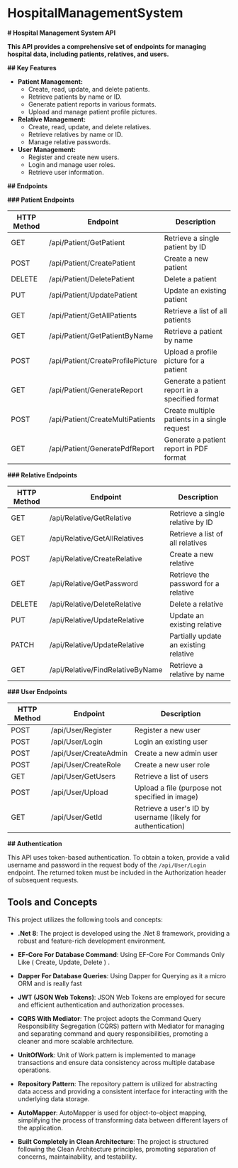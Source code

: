 # HospitalManagementSystem
 **# Hospital Management System API**

**This API provides a comprehensive set of endpoints for managing hospital data, including patients, relatives, and users.**

**## Key Features**

* **Patient Management:**
    * Create, read, update, and delete patients.
    * Retrieve patients by name or ID.
    * Generate patient reports in various formats.
    * Upload and manage patient profile pictures.
* **Relative Management:**
    * Create, read, update, and delete relatives.
    * Retrieve relatives by name or ID.
    * Manage relative passwords.
* **User Management:**
    * Register and create new users.
    * Login and manage user roles.
    * Retrieve user information.

**## Endpoints**

**### Patient Endpoints**

| HTTP Method | Endpoint               | Description                                      |
|--------------|------------------------|-----------------------------------------------------|
| GET          | /api/Patient/GetPatient | Retrieve a single patient by ID                    |
| POST         | /api/Patient/CreatePatient | Create a new patient                              |
| DELETE       | /api/Patient/DeletePatient | Delete a patient                                   |
| PUT          | /api/Patient/UpdatePatient | Update an existing patient                         |
| GET          | /api/Patient/GetAllPatients | Retrieve a list of all patients                    |
| GET          | /api/Patient/GetPatientByName | Retrieve a patient by name                        |
| POST         | /api/Patient/CreateProfilePicture | Upload a profile picture for a patient            |
| GET          | /api/Patient/GenerateReport | Generate a patient report in a specified format    |
| POST         | /api/Patient/CreateMultiPatients | Create multiple patients in a single request       |
| GET          | /api/Patient/GeneratePdfReport | Generate a patient report in PDF format           |

**### Relative Endpoints**

| HTTP Method | Endpoint               | Description                                      |
|--------------|------------------------|-----------------------------------------------------|
| GET          | /api/Relative/GetRelative | Retrieve a single relative by ID                  |
| GET          | /api/Relative/GetAllRelatives | Retrieve a list of all relatives                  |
| POST         | /api/Relative/CreateRelative | Create a new relative                             |
| GET          | /api/Relative/GetPassword | Retrieve the password for a relative              |
| DELETE       | /api/Relative/DeleteRelative | Delete a relative                                  |
| PUT          | /api/Relative/UpdateRelative | Update an existing relative                       |
| PATCH        | /api/Relative/UpdateRelative | Partially update an existing relative            |
| GET          | /api/Relative/FindRelativeByName | Retrieve a relative by name                       |

**### User Endpoints**

| HTTP Method | Endpoint                 | Description                                      |
|--------------|--------------------------|-----------------------------------------------------|
| POST         | /api/User/Register        | Register a new user                               |
| POST         | /api/User/Login           | Login an existing user                             |
| POST         | /api/User/CreateAdmin      | Create a new admin user                           |
| POST         | /api/User/CreateRole       | Create a new user role                            |
| GET          | /api/User/GetUsers         | Retrieve a list of users                           |
| POST         | /api/User/Upload          | Upload a file (purpose not specified in image)    |
| GET          | /api/User/GetId            | Retrieve a user's ID by username (likely for authentication) |

**## Authentication**

This API uses token-based authentication. To obtain a token, provide a valid username and password in the request body of the `/api/User/Login` endpoint. The returned token must be included in the Authorization header of subsequent requests.

## Tools and Concepts

This project utilizes the following tools and concepts:

- **.Net 8**: The project is developed using the .Net 8 framework, providing a robust and feature-rich development environment.

- **EF-Core For Database Command**: Using EF-Core For Commands Only Like ( Create, Update, Delete ) .
- **Dapper For Database Queries**: Using Dapper for Querying as it a micro ORM and is really fast

- **JWT (JSON Web Tokens)**: JSON Web Tokens are employed for secure and efficient authentication and authorization processes.

- **CQRS With Mediator**: The project adopts the Command Query Responsibility Segregation (CQRS) pattern with Mediator for managing and separating command and query responsibilities, promoting a cleaner and more scalable architecture.

- **UnitOfWork**: Unit of Work pattern is implemented to manage transactions and ensure data consistency across multiple database operations.

- **Repository Pattern**: The repository pattern is utilized for abstracting data access and providing a consistent interface for interacting with the underlying data storage.

- **AutoMapper**: AutoMapper is used for object-to-object mapping, simplifying the process of transforming data between different layers of the application.

- **Built Completely in Clean Architecture**: The project is structured following the Clean Architecture principles, promoting separation of concerns, maintainability, and     testability.

